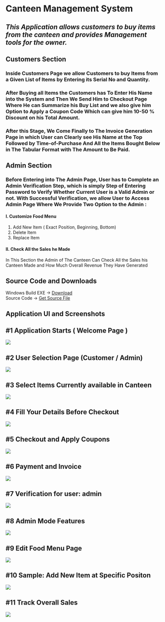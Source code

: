 # Canteen Management System</br>
## <i> This Application allows customers to buy items from the canteen and provides Management tools for the owner. </i></br>

## Customers Section
### Inside Customers Page we allow Customers to buy Items from a Given List of Items by Entering its Serial No and Quantity.

### After Buying all Items the Customers has To Enter His Name into the System and Then We Send Him to Checkout Page Where He can Summarize his Buy List and we also give him Option to Apply a Coupon Code Which can give him 10-50 % Discount on his Total Amount.

### After this Stage, We Come Finally to The Invoice Generation Page in which User can Clearly see His Name at the Top Followed by Time-of-Purchase And All the Items Bought Below in The Tabular Format with The Amount to Be Paid.

## Admin Section
### Before Entering into The Admin Page, User has to Complete an Admin Verification Step, which is simply Step of Entering Password to Verify Whether Current User is a Valid Admin or not. With Successful Verification, we allow User to Access Admin Page Where We Provide Two Option to the Admin :

#### I. Customize Food Menu
1. Add New Item
( Exact Position, Beginning, Bottom)
2. Delete Item
3. Replace Item

#### II. Check All the Sales he Made
In This Section the Admin of The Canteen Can 
Check All the Sales his Canteen Made and How 
Much Overall Revenue They Have Generated </br>

## Source Code and Downloads </br>
Windows Build EXE -> [Download](https://github.com/mohitdhami/Canteen-Management-System/raw/main/Canteen%20Managment%20System.exe) </br>
Source Code -> [Get Source File](/cms.cpp) </br>

## Application UI and Screenshots</br>
<p align="center">
  <h2>#1 Application Starts ( Welcome Page )</h2>
  <img src="/Screenshots/Screenshot (1).png">
  </br><h2>#2 User Selection Page (Customer / Admin)</h2>
  <img src="/Screenshots/Screenshot (2).png">
  </br><h2>#3 Select Items Currently available in Canteen</h2>
  <img src="/Screenshots/Screenshot (3).png">
  </br><h2>#4 Fill Your Details Before Checkout</h2>
  <img src="/Screenshots/Screenshot (4).png">
  </br><h2>#5 Checkout and Apply Coupons</h2>
  <img src="/Screenshots/Screenshot (5).png">
  </br><h2>#6 Payment and Invoice</h2>
  <img src="/Screenshots/Screenshot (6).png">
  </br><h2>#7 Verification for user: admin</h2>
  <img src="/Screenshots/Screenshot (7).png">
  </br><h2>#8 Admin Mode Features</h2>
  <img src="/Screenshots/Screenshot (8).png">
  </br><h2>#9 Edit Food Menu Page</h2>
  <img src="/Screenshots/Screenshot (9).png">
  </br><h2>#10 Sample: Add New Item at Specific Positon</h2>
  <img src="/Screenshots/Screenshot (10).png">
  </br><h2>#11 Track Overall Sales</h2>
  <img src="/Screenshots/Screenshot (11).png">
</p>

